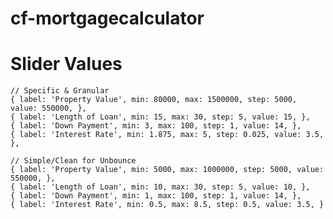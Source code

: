 # cf-mortgagecalculator


# Slider Values

    // Specific & Granular
    { label: 'Property Value', min: 80000, max: 1500000, step: 5000, value: 550000, },
    { label: 'Length of Loan', min: 15, max: 30, step: 5, value: 15, },
    { label: 'Down Payment', min: 3, max: 100, step: 1, value: 14, },
    { label: 'Interest Rate', min: 1.875, max: 5, step: 0.025, value: 3.5, },

    // Simple/Clean for Unbounce
    { label: 'Property Value', min: 5000, max: 1000000, step: 5000, value: 550000, },
    { label: 'Length of Loan', min: 10, max: 30, step: 5, value: 10, },
    { label: 'Down Payment', min: 1, max: 100, step: 1, value: 14, },
    { label: 'Interest Rate', min: 0.5, max: 8.5, step: 0.5, value: 3.5, }